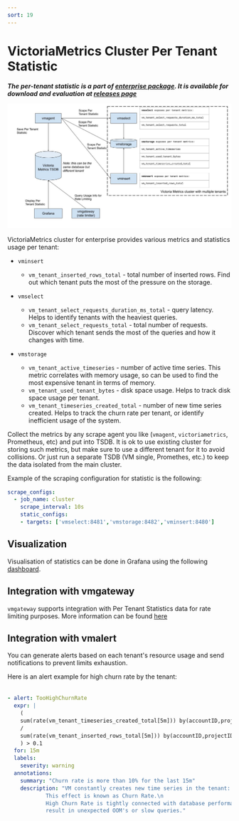 ```yaml
---
sort: 19
---
```


# VictoriaMetrics Cluster Per Tenant Statistic

***The per-tenant statistic is a part of [enterprise package](https://victoriametrics.com/products/enterprise/). It is available for download and evaluation at [releases page](https://github.com/VictoriaMetrics/VictoriaMetrics/releases)***

<img alt="cluster-per-tenant-stat" src="PerTenantStatistic-stats.jpg">

VictoriaMetrics cluster for enterprise provides various metrics and statistics usage per tenant:
- `vminsert`
    * `vm_tenant_inserted_rows_total` - total number of inserted rows. Find out which tenant
    puts the most of the pressure on the storage. 
    
- `vmselect`
    * `vm_tenant_select_requests_duration_ms_total` - query latency. 
    Helps to identify tenants with the heaviest queries.
    * `vm_tenant_select_requests_total` - total number of requests. 
    Discover which tenant sends the most of the queries and how it changes with time.

- `vmstorage`
    * `vm_tenant_active_timeseries` - number of active time series. 
    This metric correlates with memory usage, so can be used to find the most expensive 
    tenant in terms of memory. 
    * `vm_tenant_used_tenant_bytes` - disk space usage. Helps to track disk space usage
    per tenant.
    * `vm_tenant_timeseries_created_total` - number of new time series created. Helps to track
    the churn rate per tenant, or identify inefficient usage of the system.

Collect the metrics by any scrape agent you like (`vmagent`, `victoriametrics`, Prometheus, etc) and put into TSDB. 
It is ok to use existing cluster for storing such metrics, but make sure to use a different tenant for it to avoid collisions.
Or just run a separate TSDB (VM single, Promethes, etc.) to keep the data isolated from the main cluster. 

Example of the scraping configuration for statistic is the following: 

```yaml
scrape_configs:
  - job_name: cluster
    scrape_interval: 10s
    static_configs:
    - targets: ['vmselect:8481','vmstorage:8482','vminsert:8480']
```

## Visualization

Visualisation of statistics can be done in Grafana using the following 
[dashboard](https://github.com/VictoriaMetrics/VictoriaMetrics/tree/cluster/dashboards/clusterbytenant.json).


## Integration with vmgateway

`vmgateway` supports integration with Per Tenant Statistics data for rate limiting purposes. 
More information can be found [here](https://docs.victoriametrics.com/vmgateway.html)

## Integration with vmalert

You can generate alerts based on each tenant's resource usage and send notifications 
to prevent limits exhaustion.

Here is an alert example for high churn rate by the tenant:

```yaml

- alert: TooHighChurnRate
  expr: |
    (
    sum(rate(vm_tenant_timeseries_created_total[5m])) by(accountID,projectID)
    /
    sum(rate(vm_tenant_inserted_rows_total[5m])) by(accountID,projectID)
    ) > 0.1
  for: 15m
  labels:
    severity: warning
  annotations:
    summary: "Churn rate is more than 10% for the last 15m"
    description: "VM constantly creates new time series in the tenant: {{ $labels.accountID }}:{{ $labels.projectID }}.\n
            This effect is known as Churn Rate.\n
            High Churn Rate is tightly connected with database performance and may
            result in unexpected OOM's or slow queries."
```
